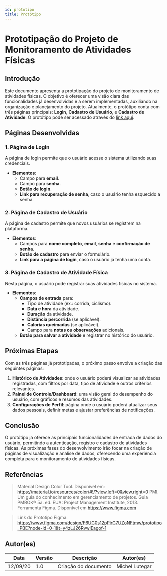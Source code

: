 ```yaml
---
id: prototipo
title: Protótipo
---
```


# Prototipação do Projeto de Monitoramento de Atividades Físicas

## Introdução

Este documento apresenta a prototipação do projeto de monitoramento de atividades físicas. O objetivo é oferecer uma visão clara das funcionalidades já desenvolvidas e a serem implementadas, auxiliando na organização e planejamento do projeto. Atualmente, o protótipo conta com três páginas principais: **Login**, **Cadastro de Usuário**, e **Cadastro de Atividade**. O protótipo pode ser acessado através do [link aqui](https://marvelapp.com/prototype/8j57jd3).

## Páginas Desenvolvidas

### 1. Página de Login
A página de login permite que o usuário acesse o sistema utilizando suas credenciais.

- **Elementos**:
  - Campo para **email**.
  - Campo para **senha**.
  - **Botão de login**.
  - **Link para recuperação de senha**, caso o usuário tenha esquecido a senha.

### 2. Página de Cadastro de Usuário
A página de cadastro permite que novos usuários se registrem na plataforma.

- **Elementos**:
  - Campos para **nome completo**, **email**, **senha** e **confirmação de senha**.
  - **Botão de cadastro** para enviar o formulário.
  - **Link para a página de login**, caso o usuário já tenha uma conta.

### 3. Página de Cadastro de Atividade Física
Nesta página, o usuário pode registrar suas atividades físicas no sistema.

- **Elementos**:
  - **Campos de entrada** para:
    - Tipo de atividade (ex.: corrida, ciclismo).
    - **Data e hora** da atividade.
    - **Duração** da atividade.
    - **Distância percorrida** (se aplicável).
    - **Calorias queimadas** (se aplicável).
    - Campo para **notas ou observações** adicionais.
  - **Botão para salvar a atividade** e registrar no histórico do usuário.

## Próximas Etapas

Com as três páginas já prototipadas, o próximo passo envolve a criação das seguintes páginas:

1. **Histórico de Atividades**: onde o usuário poderá visualizar as atividades registradas, com filtros por data, tipo de atividade e outros critérios relevantes.
2. **Painel de Controle/Dashboard**: uma visão geral do desempenho do usuário, com gráficos e resumos das atividades.
3. **Configurações de Perfil**: página onde o usuário poderá atualizar seus dados pessoais, definir metas e ajustar preferências de notificações.

## Conclusão

O protótipo já oferece as principais funcionalidades de entrada de dados do usuário, permitindo a autenticação, registro e cadastro de atividades físicas. As próximas fases do desenvolvimento irão focar na criação de páginas de visualização e análise de dados, oferecendo uma experiência completa para o monitoramento de atividades físicas.

 
## Referências
 
> Material Design Color Tool. Disponível em:  https://material.io/resources/color/#!/?view.left=0&view.right=0
> PMI. Um guia do conhecimento em gerenciamento de projetos. Guia PMBOK® 5a. ed. EUA: Project Management Institute, 2013.
> Ferramenta Figma. Disponível em https://www.figma.com

> Link do Prototipo Figma: https://www.figma.com/design/F6UG0s12pPirG7UZoNFtmw/prototipo_PBE?node-id=0-1&t=y4zLJ26RvwlEagof-1
 
## Autor(es)
 
| Data | Versão | Descrição | Autor(es) |
| -- | -- | -- | -- |
| 12/09/20 | 1.0 | Criação do documento | Michel Lutegar  |
